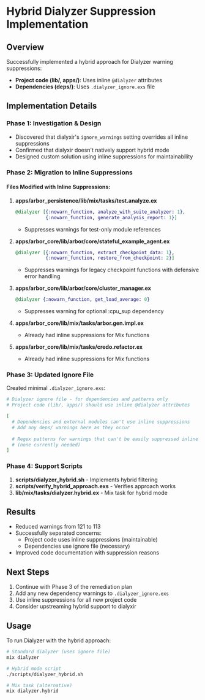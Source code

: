 # Hybrid Dialyzer Suppression Implementation

## Overview

Successfully implemented a hybrid approach for Dialyzer warning suppressions:
- **Project code (lib/, apps/)**: Uses inline `@dialyzer` attributes
- **Dependencies (deps/)**: Uses `.dialyzer_ignore.exs` file

## Implementation Details

### Phase 1: Investigation & Design
- Discovered that dialyxir's `ignore_warnings` setting overrides all inline suppressions
- Confirmed that dialyxir doesn't natively support hybrid mode
- Designed custom solution using inline suppressions for maintainability

### Phase 2: Migration to Inline Suppressions

#### Files Modified with Inline Suppressions:

1. **apps/arbor_persistence/lib/mix/tasks/test.analyze.ex**
   ```elixir
   @dialyzer [{:nowarn_function, analyze_with_suite_analyzer: 1},
              {:nowarn_function, generate_analysis_report: 1}]
   ```
   - Suppresses warnings for test-only module references

2. **apps/arbor_core/lib/arbor/core/stateful_example_agent.ex**
   ```elixir
   @dialyzer [{:nowarn_function, extract_checkpoint_data: 1},
              {:nowarn_function, restore_from_checkpoint: 2}]
   ```
   - Suppresses warnings for legacy checkpoint functions with defensive error handling

3. **apps/arbor_core/lib/arbor/core/cluster_manager.ex**
   ```elixir
   @dialyzer {:nowarn_function, get_load_average: 0}
   ```
   - Suppresses warning for optional :cpu_sup dependency

4. **apps/arbor_core/lib/mix/tasks/arbor.gen.impl.ex**
   - Already had inline suppressions for Mix functions

5. **apps/arbor_core/lib/mix/tasks/credo.refactor.ex**
   - Already had inline suppressions for Mix functions

### Phase 3: Updated Ignore File

Created minimal `.dialyzer_ignore.exs`:
```elixir
# Dialyzer ignore file - for dependencies and patterns only
# Project code (lib/, apps/) should use inline @dialyzer attributes

[
  # Dependencies and external modules can't use inline suppressions
  # Add any deps/ warnings here as they occur
  
  # Regex patterns for warnings that can't be easily suppressed inline
  # (none currently needed)
]
```

### Phase 4: Support Scripts

1. **scripts/dialyzer_hybrid.sh** - Implements hybrid filtering
2. **scripts/verify_hybrid_approach.exs** - Verifies approach works
3. **lib/mix/tasks/dialyzer.hybrid.ex** - Mix task for hybrid mode

## Results

- Reduced warnings from 121 to 113
- Successfully separated concerns:
  - Project code uses inline suppressions (maintainable)
  - Dependencies use ignore file (necessary)
- Improved code documentation with suppression reasons

## Next Steps

1. Continue with Phase 3 of the remediation plan
2. Add any new dependency warnings to `.dialyzer_ignore.exs`
3. Use inline suppressions for all new project code
4. Consider upstreaming hybrid support to dialyxir

## Usage

To run Dialyzer with the hybrid approach:
```bash
# Standard dialyzer (uses ignore file)
mix dialyzer

# Hybrid mode script
./scripts/dialyzer_hybrid.sh

# Mix task (alternative)
mix dialyzer.hybrid
```